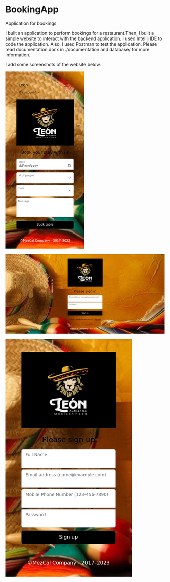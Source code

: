 # BookingApp
Application for bookings

I built an application to perform bookings for a restaurant.Then, I built a simple website to interact with the backend application. I used Intellij IDE to code the application. Also, I used Postman to test the application. Please read documentation.docx in ./documentation and database/ for more information.

I add some screenshots of the website below.

![alt_text](https://github.com/Jorge36/BookingApp/blob/43475846aea2d3405fce37b329537c504831ea9c/WebSite/images/booking%20responsive.png)

![alt_text](https://github.com/Jorge36/BookingApp/blob/43475846aea2d3405fce37b329537c504831ea9c/WebSite/images/index.png)

![alt_text](https://github.com/Jorge36/BookingApp/blob/43475846aea2d3405fce37b329537c504831ea9c/WebSite/images/signup%20responsive.png)

